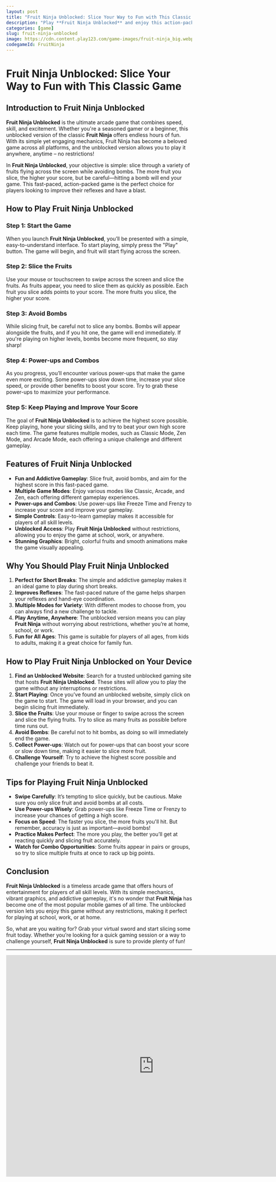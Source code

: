 ```yaml
---
layout: post
title: "Fruit Ninja Unblocked: Slice Your Way to Fun with This Classic Game"
description: "Play **Fruit Ninja Unblocked** and enjoy this action-packed fruit-slicing game. Slice fruits, avoid bombs, and become the ultimate ninja in this addictive arcade game!"
categories: [game]
slug: fruit-ninja-unblocked
image: https://cdn.content.play123.com/game-images/fruit-ninja_big.webp
codegameId: FruitNinja
---
```


# Fruit Ninja Unblocked: Slice Your Way to Fun with This Classic Game

## Introduction to Fruit Ninja Unblocked

**Fruit Ninja Unblocked** is the ultimate arcade game that combines speed, skill, and excitement. Whether you're a seasoned gamer or a beginner, this unblocked version of the classic **Fruit Ninja** offers endless hours of fun. With its simple yet engaging mechanics, Fruit Ninja has become a beloved game across all platforms, and the unblocked version allows you to play it anywhere, anytime – no restrictions!

In **Fruit Ninja Unblocked**, your objective is simple: slice through a variety of fruits flying across the screen while avoiding bombs. The more fruit you slice, the higher your score, but be careful—hitting a bomb will end your game. This fast-paced, action-packed game is the perfect choice for players looking to improve their reflexes and have a blast.

## How to Play Fruit Ninja Unblocked

### Step 1: Start the Game

When you launch **Fruit Ninja Unblocked**, you’ll be presented with a simple, easy-to-understand interface. To start playing, simply press the "Play" button. The game will begin, and fruit will start flying across the screen.

### Step 2: Slice the Fruits

Use your mouse or touchscreen to swipe across the screen and slice the fruits. As fruits appear, you need to slice them as quickly as possible. Each fruit you slice adds points to your score. The more fruits you slice, the higher your score.

### Step 3: Avoid Bombs

While slicing fruit, be careful not to slice any bombs. Bombs will appear alongside the fruits, and if you hit one, the game will end immediately. If you're playing on higher levels, bombs become more frequent, so stay sharp!

### Step 4: Power-ups and Combos

As you progress, you’ll encounter various power-ups that make the game even more exciting. Some power-ups slow down time, increase your slice speed, or provide other benefits to boost your score. Try to grab these power-ups to maximize your performance.

### Step 5: Keep Playing and Improve Your Score

The goal of **Fruit Ninja Unblocked** is to achieve the highest score possible. Keep playing, hone your slicing skills, and try to beat your own high score each time. The game features multiple modes, such as Classic Mode, Zen Mode, and Arcade Mode, each offering a unique challenge and different gameplay.

## Features of Fruit Ninja Unblocked

- **Fun and Addictive Gameplay**: Slice fruit, avoid bombs, and aim for the highest score in this fast-paced game.
- **Multiple Game Modes**: Enjoy various modes like Classic, Arcade, and Zen, each offering different gameplay experiences.
- **Power-ups and Combos**: Use power-ups like Freeze Time and Frenzy to increase your score and improve your gameplay.
- **Simple Controls**: Easy-to-learn gameplay makes it accessible for players of all skill levels.
- **Unblocked Access**: Play **Fruit Ninja Unblocked** without restrictions, allowing you to enjoy the game at school, work, or anywhere.
- **Stunning Graphics**: Bright, colorful fruits and smooth animations make the game visually appealing.

## Why You Should Play Fruit Ninja Unblocked

1. **Perfect for Short Breaks**: The simple and addictive gameplay makes it an ideal game to play during short breaks.
2. **Improves Reflexes**: The fast-paced nature of the game helps sharpen your reflexes and hand-eye coordination.
3. **Multiple Modes for Variety**: With different modes to choose from, you can always find a new challenge to tackle.
4. **Play Anytime, Anywhere**: The unblocked version means you can play **Fruit Ninja** without worrying about restrictions, whether you’re at home, school, or work.
5. **Fun for All Ages**: This game is suitable for players of all ages, from kids to adults, making it a great choice for family fun.

## How to Play Fruit Ninja Unblocked on Your Device

1. **Find an Unblocked Website**: Search for a trusted unblocked gaming site that hosts **Fruit Ninja Unblocked**. These sites will allow you to play the game without any interruptions or restrictions.
2. **Start Playing**: Once you’ve found an unblocked website, simply click on the game to start. The game will load in your browser, and you can begin slicing fruit immediately.
3. **Slice the Fruits**: Use your mouse or finger to swipe across the screen and slice the flying fruits. Try to slice as many fruits as possible before time runs out.
4. **Avoid Bombs**: Be careful not to hit bombs, as doing so will immediately end the game.
5. **Collect Power-ups**: Watch out for power-ups that can boost your score or slow down time, making it easier to slice more fruit.
6. **Challenge Yourself**: Try to achieve the highest score possible and challenge your friends to beat it.

## Tips for Playing Fruit Ninja Unblocked

- **Swipe Carefully**: It’s tempting to slice quickly, but be cautious. Make sure you only slice fruit and avoid bombs at all costs.
- **Use Power-ups Wisely**: Grab power-ups like Freeze Time or Frenzy to increase your chances of getting a high score.
- **Focus on Speed**: The faster you slice, the more fruits you'll hit. But remember, accuracy is just as important—avoid bombs!
- **Practice Makes Perfect**: The more you play, the better you’ll get at reacting quickly and slicing fruit accurately.
- **Watch for Combo Opportunities**: Some fruits appear in pairs or groups, so try to slice multiple fruits at once to rack up big points.

## Conclusion

**Fruit Ninja Unblocked** is a timeless arcade game that offers hours of entertainment for players of all skill levels. With its simple mechanics, vibrant graphics, and addictive gameplay, it's no wonder that **Fruit Ninja** has become one of the most popular mobile games of all time. The unblocked version lets you enjoy this game without any restrictions, making it perfect for playing at school, work, or at home.

So, what are you waiting for? Grab your virtual sword and start slicing some fruit today. Whether you’re looking for a quick gaming session or a way to challenge yourself, **Fruit Ninja Unblocked** is sure to provide plenty of fun!

---

<!-- Embed Iframe Game -->
<div class="game-embed">
  <iframe src="https://example.com/fruit-ninja-unblocked" width="800" height="600" frameborder="0" allowfullscreen></iframe>
</div>
